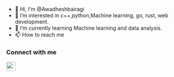 - 👋 Hi, I’m @Awadheshbairagi
- 👀 I’m interested in c++,python,Machine learning, go, rust, web development. 
- 🌱 I’m currently learning Machine learning and data analysis.
- 📫 How to reach me 
### Connect with me 
<a href="https://www.instagram.com/awadhesh_bairagi_/"><img width="25px" src="https://upload.wikimedia.org/wikipedia/commons/thumb/a/a5/Instagram_icon.png/1024px-Instagram_icon.png"></a>

<!---
Awadheshbairagi/Awadheshbairagi is a ✨ special ✨ repository because its `README.md` (this file) appears on your GitHub profile.
You can click the Preview link to take a look at your changes.
--->
